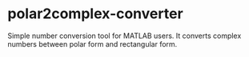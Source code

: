 # polar2complex-converter
Simple number conversion tool for MATLAB users. It converts complex numbers between polar form and rectangular form.
